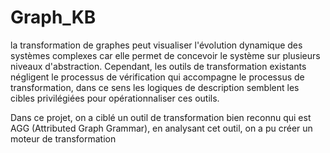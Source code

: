 # Graph_KB

la transformation de graphes peut visualiser l'évolution dynamique des systèmes complexes car elle permet de concevoir le système sur plusieurs niveaux d'abstraction. Cependant, les outils de transformation existants négligent le processus de vérification qui accompagne le processus de transformation, dans ce sens les logiques de description semblent les cibles privilégiées pour opérationnaliser ces outils. 

Dans ce projet, on a ciblé un outil de transformation bien reconnu qui est AGG (Attributed Graph Grammar), en analysant cet outil,  on a pu créer un moteur de transformation

